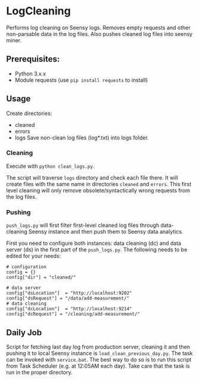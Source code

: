 # LogCleaning
Performs log cleaning on Seensy logs. Removes empty requests and other non-parsable data in the log files. Also pushes cleaned log files into seensy miner.

## Prerequisites:
* Python 3.x.x
* Module requests (use ```pip install requests``` to install)

## Usage
Create directories:
* cleaned
* errors
* logs
Save non-clean log files (log*.txt) into logs folder.

### Cleaning
Execute with ```python clean_logs.py```.

The script will traverse ```logs``` directory and check each file there. It will create files with the same name in directories ```cleaned``` and ```errors```. This first level cleaning will only remove obsolete/syntactically wrong requests from the log files.

### Pushing
```push_logs.py``` will first filter first-level cleaned log files through data-cleaning Seensy instance and then push them to Seensy data analytics.

First you need to configure both instances: data cleaning (dc) and data server (ds) in the first part of the ```push_logs.py```. The following needs to be edited for your needs:

```
# configuration
config = {}
config["dir"] = "cleaned/"

# data server
config["dsLocation"]  = "http://localhost:9202"
config["dsRequest"] = "/data/add-measurement/"
# data cleaning
config["dcLocation"]  = "http://localhost:9214"
config["dcRequest"] = "/cleaning/add-measurement/"
```

## Daily Job
Script for fetching last day log from production server, cleaning it and then pushing it to local Seensy instance is ```load_clean_previous_day.py```. The task can be invoked with ```service.bat```. The best way to do so is to run this script from Task Scheduler (e.g. at 12:05AM each day). Take care that the task is run in the proper directory.
